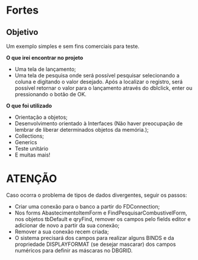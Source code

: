 # Fortes

## Objetivo
Um exemplo simples e sem fins comerciais para teste.

**O que irei encontrar no projeto**

- Uma tela de lançamento;
- Uma tela de pesquisa onde será possível pesquisar selecionando a coluna e digitando o valor desejado.
Após a localizar o registro, será possível retornar o valor para o lançamento através do dblclick, enter ou
pressionando o botão de OK.

**O que foi utilizado**

- Orientação a objetos;
- Desenvolvimento orientado à Interfaces (Não haver preocupação de lembrar de liberar determinados objetos da memória.);
- Collections;
- Generics
- Teste unitário
- E muitas mais!

# ATENÇÃO
Caso ocorra o problema de tipos de dados divergentes, seguir os passos:

- Criar uma conexão para o banco a partir do FDConnection;
- Nos forms AbastecimentoItemForm e FindPesquisarCombustivelForm, nos objetos tbDefault e qryFind, remover os campos pelo fields editor 
e adicionar de novo a partir da sua conexão;
- Remover a sua conexão recem criada;
- O sistema precisará dos campos para realizar alguns BINDS e da propriedade DISPLAYFORMAT (se desejar mascarar) dos campos numéricos para definir as máscaras no DBGRID.

